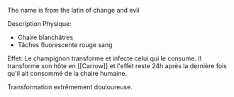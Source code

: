 The name is from the latin of change and evil 

Description Physique:
- Chaire blanchâtres
- Tâches fluorescente rouge sang

Effet:
	Le champignon transforme et infecte celui qui le consume. Il transforme son hôte en [[Carrow]] et l'effet reste 24h après la dernière fois qu'il ait consommé de la chaire humaine.

Transformation extrêmement douloureuse. 